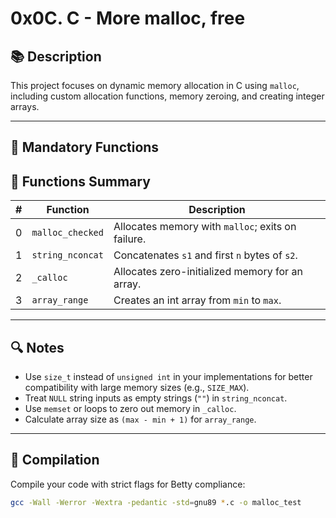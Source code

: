 # 0x0C. C - More malloc, free

## 📚 Description

This project focuses on dynamic memory allocation in C using `malloc`, including custom allocation functions, memory zeroing, and creating integer arrays.

---

## 🧾 Mandatory Functions

## 🔧 Functions Summary

| # | Function          | Description                                      |
|---|-------------------|--------------------------------------------------|
| 0 | `malloc_checked`  | Allocates memory with `malloc`; exits on failure. |
| 1 | `string_nconcat`  | Concatenates `s1` and first `n` bytes of `s2`.   |
| 2 | `_calloc`         | Allocates zero-initialized memory for an array.  |
| 3 | `array_range`     | Creates an int array from `min` to `max`.        |

---

## 🔍 Notes

- Use `size_t` instead of `unsigned int` in your implementations for better compatibility with large memory sizes (e.g., `SIZE_MAX`).
- Treat `NULL` string inputs as empty strings (`""`) in `string_nconcat`.
- Use `memset` or loops to zero out memory in `_calloc`.
- Calculate array size as `(max - min + 1)` for `array_range`.

---

## 🧪 Compilation

Compile your code with strict flags for Betty compliance:

```bash
gcc -Wall -Werror -Wextra -pedantic -std=gnu89 *.c -o malloc_test

